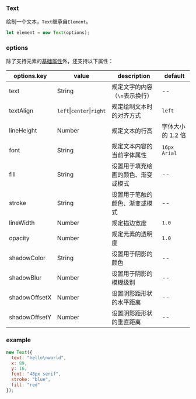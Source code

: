 ### Text

绘制一个文本，`Text`继承自`Element`。

```js
let element = new Text(options);
```

### options

除了支持元素的[基础属性](/docs/element.html#options)外，还支持以下属性：

| options.key   | value                     | description                        | default           |
| ------------- | ------------------------- | ---------------------------------- | ----------------- |
| text          | String                    | 规定文字的内容（`\n`表示换行）     | --                |
| textAlign     | `left`\|`center`\|`right` | 规定绘制文本时的对齐方式           | `left`            |
| lineHeight    | Number                    | 规定文本的行高                     | 字体大小的 1.2 倍 |
| font          | String                    | 规定文本内容的当前字体属性         | `16px Arial`      |
| fill          | String                    | 设置用于填充绘画的颜色、渐变或模式 | --                |
| stroke        | String                    | 设置用于笔触的颜色、渐变或模式     | --                |
| lineWidth     | Number                    | 规定描边宽度                       | `1.0`             |
| opacity       | Number                    | 规定元素的透明度                   | `1.0`             |
| shadowColor   | String                    | 设置用于阴影的颜色                 | --                |
| shadowBlur    | Number                    | 设置用于阴影的模糊级别             | --                |
| shadowOffsetX | Number                    | 设置阴影距形状的水平距离           | --                |
| shadowOffsetY | Number                    | 设置阴影距形状的垂直距离           | --                |

### example

```js
new Text({
  text: "hello\nworld",
  x: 89,
  y: 16,
  font: "48px serif",
  stroke: "blue",
  fill: "red"
});
```

<ClientOnly><c-text></c-text></ClientOnly>

